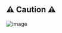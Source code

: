 ## ⚠ Caution ⚠

![image](https://github.com/user-attachments/assets/965483be-233b-4bfb-8aff-8129b1529a9b)

